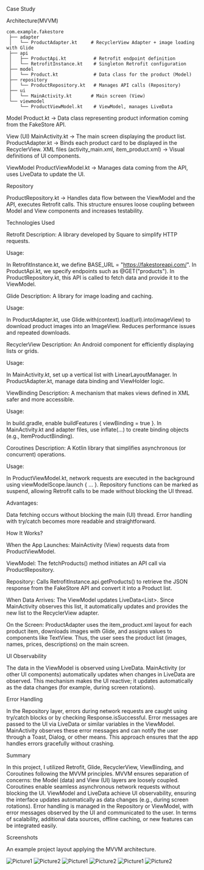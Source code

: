 Case Study


Architecture(MVVM)

```
com.example.fakestore
 ├── adapter
 │   └── ProductAdapter.kt     # RecyclerView Adapter + image loading with Glide
 ├── api
 │   ├── ProductApi.kt          # Retrofit endpoint definition
 │   └── RetrofitInstance.kt    # Singleton Retrofit configuration
 ├── model
 │   └── Product.kt             # Data class for the product (Model)
 ├── repository
 │   └── ProductRepository.kt   # Manages API calls (Repository)
 ├── ui
 │   └── MainActivity.kt       # Main screen (View)
 └── viewmodel
     └── ProductViewModel.kt    # ViewModel, manages LiveData
```

Model
Product.kt → Data class representing product information coming from the FakeStore API.

View (UI)
MainActivity.kt → The main screen displaying the product list.
ProductAdapter.kt → Binds each product card to be displayed in the RecyclerView.
XML files (activity_main.xml, item_product.xml) → Visual definitions of UI components.

ViewModel
ProductViewModel.kt → Manages data coming from the API, uses LiveData to update the UI.

Repository

ProductRepository.kt → Handles data flow between the ViewModel and the API, executes Retrofit calls.
This structure ensures loose coupling between Model and View components and increases testability.


Technologies Used

Retrofit
Description: A library developed by Square to simplify HTTP requests.

Usage:

In RetrofitInstance.kt, we define BASE_URL = "https://fakestoreapi.com/".
In ProductApi.kt, we specify endpoints such as @GET("products").
In ProductRepository.kt, this API is called to fetch data and provide it to the ViewModel.



Glide
Description: A library for image loading and caching.

Usage:

In ProductAdapter.kt, use Glide.with(context).load(url).into(imageView) to download product images into an ImageView.
Reduces performance issues and repeated downloads.



RecyclerView
Description: An Android component for efficiently displaying lists or grids.

Usage:

In MainActivity.kt, set up a vertical list with LinearLayoutManager.
In ProductAdapter.kt, manage data binding and ViewHolder logic.

ViewBinding
Description: A mechanism that makes views defined in XML safer and more accessible.

Usage:

In build.gradle, enable buildFeatures { viewBinding = true }.
In MainActivity.kt and adapter files, use inflate(...) to create binding objects (e.g., ItemProductBinding).

Coroutines
Description: A Kotlin library that simplifies asynchronous (or concurrent) operations.

Usage:

In ProductViewModel.kt, network requests are executed in the background using viewModelScope.launch { ... }.
Repository functions can be marked as suspend, allowing Retrofit calls to be made without blocking the UI thread.

Advantages:

Data fetching occurs without blocking the main (UI) thread.
Error handling with try/catch becomes more readable and straightforward.





How It Works?

When the App Launches:
MainActivity (View) requests data from ProductViewModel.

ViewModel:
The fetchProducts() method initiates an API call via ProductRepository.

Repository:
Calls RetrofitInstance.api.getProducts() to retrieve the JSON response from the FakeStore API and convert it into a Product list.

When Data Arrives:
The ViewModel updates LiveData<List<Product>>.
Since MainActivity observes this list, it automatically updates and provides the new list to the RecyclerView adapter.

On the Screen:
ProductAdapter uses the item_product.xml layout for each product item, downloads images with Glide, and assigns values to components like TextView.
Thus, the user sees the product list (images, names, prices, descriptions) on the main screen.


UI Observability

The data in the ViewModel is observed using LiveData.
MainActivity (or other UI components) automatically updates when changes in LiveData are observed.
This mechanism makes the UI reactive; it updates automatically as the data changes (for example, during screen rotations).


Error Handling

In the Repository layer, errors during network requests are caught using try/catch blocks or by checking Response.isSuccessful.
Error messages are passed to the UI via LiveData<String> or similar variables in the ViewModel.
MainActivity observes these error messages and can notify the user through a Toast, Dialog, or other means.
This approach ensures that the app handles errors gracefully without crashing.


Summary


In this project, I utilized Retrofit, Glide, RecyclerView, ViewBinding, and Coroutines following the MVVM principles.
MVVM ensures separation of concerns: the Model (data) and View (UI) layers are loosely coupled.
Coroutines enable seamless asynchronous network requests without blocking the UI.
ViewModel and LiveData achieve UI observability, ensuring the interface updates automatically as data changes (e.g., during screen rotations).
Error handling is managed in the Repository or ViewModel, with error messages observed by the UI and communicated to the user.
In terms of scalability, additional data sources, offline caching, or new features can be integrated easily.

 
 
 

Screenshots

An example project layout applying the MVVM architecture.
 
![Picture1](Screenshots/Picture1.png)
![Picture2](Screenshots/Picture2.png)
![Picture1](Screenshots/Picture3.png)
![Picture2](Screenshots/Picture4.png)
![Picture1](Screenshots/Picture5.png)
![Picture2](Screenshots/Picture6.png)


